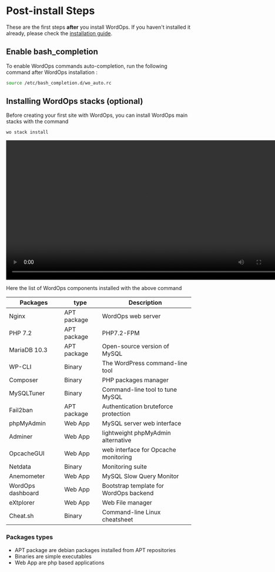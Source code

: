 # Post-install Steps

These are the first steps **after** you install WordOps. If you haven't installed it already, please check the [installation guide](installation-guide.md).

## Enable bash_completion

To enable WordOps commands auto-completion, run the following command after WordOps installation :

```bash
source /etc/bash_completion.d/wo_auto.rc
```

## Installing WordOps stacks (optional)

Before creating your first site with WordOps, you can install WordOps main stacks with the command

```bash
wo stack install
```

<video align="center" src="/images/wo-stack.webm" width="760" autoplay loop></video>

Here the list of WordOps components installed with the above command

| Packages          | type        | Description                            |
| ----------------- | ----------- | -------------------------------------- |
| Nginx             | APT package | WordOps web server                     |
| PHP 7.2           | APT package | PHP7.2-FPM                             |
| MariaDB 10.3      | APT package | Open-source version of MySQL           |
| WP-CLI            | Binary      | The WordPress command-line tool        |
| Composer          | Binary      | PHP packages manager                   |
| MySQLTuner        | Binary      | Command-line tool to tune MySQL        |
| Fail2ban          | APT package | Authentication bruteforce protection   |
| phpMyAdmin        | Web App     | MySQL server web interface             |
| Adminer           | Web App     | lightweight phpMyAdmin alternative     |
| OpcacheGUI        | Web App     | web interface for Opcache monitoring   |
| Netdata           | Binary      | Monitoring suite                       |
| Anemometer        | Web App     | MySQL Slow Query Monitor               |
| WordOps dashboard | Web App     | Bootstrap template for WordOps backend |
| eXtplorer         | Web App     | Web File manager                       |
| Cheat.sh          | Binary      | Command-line Linux cheatsheet          |

### Packages types

- APT package are debian packages installed from APT repositories
- Binaries are simple executables
- Web App are php based applications
